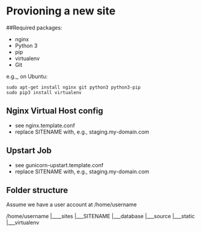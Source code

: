 Provioning a new site
=====================

##Required packages:

* nginx
* Python 3
* pip
* virtualenv
* Git

e.g.,, on Ubuntu:

    sudo apt-get install nginx git python3 python3-pip
    sudo pip3 install virtualenv

## Nginx Virtual Host config

* see nginx.template.conf
* replace SITENAME with, e.g., staging.my-domain.com

## Upstart Job

* see gunicorn-upstart.template.conf
* replace SITENAME with, e.g., staging.my-domain.com

## Folder structure
Assume we have a user account at /home/username

/home/username
|____sites
    |___SITENAME
       |___database
       |___source
       |___static
       |___virtualenv
